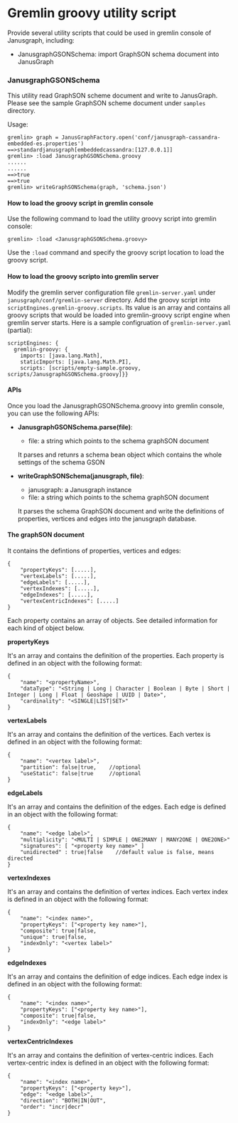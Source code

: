 # Gremlin groovy utility script

Provide several utility scripts that could be used in gremlin console of
Janusgraph, including:

- JanusgraphGSONSchema: import GraphSON schema document into JanusGraph


### JanusgraphGSONSchema

This utility read GraphSON scheme document and write to JanusGraph.
Please see the sample GraphSON scheme document under `samples` directory.

Usage:
```
gremlin> graph = JanusGraphFactory.open('conf/janusgraph-cassandra-embedded-es.properties')
==>standardjanusgraph[embeddedcassandra:[127.0.0.1]]
gremlin> :load JanusgraphGSONSchema.groovy
......
......
==>true
==>true
gremlin> writeGraphSONSchema(graph, 'schema.json')
```

#### How to load the groovy script in gremlin console
Use the following command to load the utility groovy script into gremlin console:

```
gremlin> :load <JanusgraphGSONSchema.groovy>
```

Use the `:load` command and specify the groovy script location to load the groovy script.

#### How to load the groovy scripto into gremlin server
Modify the gremlin server configuration file `gremlin-server.yaml` under `janusgraph/conf/gremlin-server` directory. Add the groovy script into
`scriptEngines.gremlin-groovy.scripts`. Its value is an array and contains
all groovy scripts that would be loaded into gremlin-groovy script engine when
gremlin server starts. Here is a sample configruation of `gremlin-server.yaml` (partial):

```(YAML)
scriptEngines: {
  gremlin-groovy: {
    imports: [java.lang.Math],
    staticImports: [java.lang.Math.PI],
    scripts: [scripts/empty-sample.groovy, scripts/JanusgraphGSONSchema.groovy]}}
```
#### APIs
Once you load the JanusgraphGSONSchema.groovy into gremlin console, you can use the following APIs:
- **JanusgraphGSONSchema.parse(file)**:
  -  file: a string which points to the schema graphSON document  
  
  It parses and retunrs a schema bean object which contains the whole settings of the schema GSON

- **writeGraphSONSchema(janusgraph, file)**:
  - janusgraph: a Janusgraph instance
  - file: a string which points to the schema graphSON document

  It parses the schema GraphSON document and write the definitions of properties, vertices and edges into the janusgraph database.

#### The graphSON document
It contains the defintions of properties, vertices and edges:

```
{
    "propertyKeys": [.....],
    "vertexLabels": [.....],
    "edgeLabels": [.....],
    "vertexIndexes": [.....],
    "edgeIndexes": [.....],
    "vertexCentricIndexes": [.....]
}
```

Each property contains an array of objects. See detailed information for each 
kind of object below.

**propertyKeys**

It's an array and contains the definition of the properties. Each property is defined in an object with the following format:
```
{
    "name": "<propertyName>",
    "dataType": "<String | Long | Character | Boolean | Byte | Short | Integer | Long | Float | Geoshape | UUID | Date>",
    "cardinality": "<SINGLE|LIST|SET>"
}
```

**vertexLabels**

It's an array and contains the definition of the vertices. Each vertex is
defined in an object with the following format:

```
{
    "name": "<vertex label>",
    "partition": false|true,    //optional
    "useStatic": false|true     //optional
}
```

**edgeLabels**

It's an array and contains the definition of the edges. Each edge is defined
in an object with the following format:

```
{
    "name": "<edge label>",
    "multiplicity": "<MULTI | SIMPLE | ONE2MANY | MANY2ONE | ONE2ONE>"
    "signatures": [ "<property key name>" ]
    "unidirected" : true|false    //default value is false, means directed
}
```

**vertexIndexes**

It's an array and contains the definition of vertex indices. Each vertex index
is defined in an object with the following format:

```
{
    "name": "<index name>",
    "propertyKeys": ["<property key name>"],
    "composite": true|false,
    "unique": true|false,
    "indexOnly": "<vertex label>"
}
```

**edgeIndexes**

It's an array and contains the definition of edge indices. Each edge index
is defined in an object with the following format:

```
{
    "name": "<index name>",
    "propertyKeys": ["<property key name>"],
    "composite": true|false,
    "indexOnly": "<edge label>"
}
```

**vertexCentricIndexes**

It's an array and contains the definition of vertex-centric indices. Each
vertex-centric index is defined in an object with the following format:

```
{
    "name": "<index name>",
    "propertyKeys": ["<property key>"],
    "edge": "<edge label>",
    "direction": "BOTH|IN|OUT",
    "order": "incr|decr"
}
```
